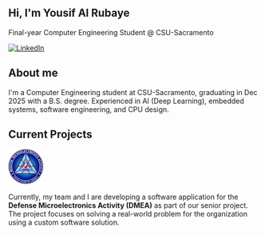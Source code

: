 ## Hi, I'm Yousif Al Rubaye  
Final-year Computer Engineering Student @ CSU-Sacramento  

[![LinkedIn](https://img.shields.io/badge/LinkedIn-0077B5?style=for-the-badge&logo=linkedin&logoColor=white)](https://www.linkedin.com/in/yousif-alrubaye/)  
## About me  

I'm a Computer Engineering student at CSU-Sacramento, graduating in Dec 2025 with a B.S. degree. Experienced in AI (Deep Learning), embedded systems, software engineering, and CPU design.  

## Current Projects  
[![DMEA](https://raw.githubusercontent.com/yalrubaye/yalrubaye/main/DMEAHeader.png)](https://www.acq.osd.mil/asds/dmea/)  

Currently, my team and I are developing a software application for the **Defense Microelectronics Activity (DMEA)** as part of our senior project. The project focuses on solving a real-world problem for the organization using a custom software solution.  

